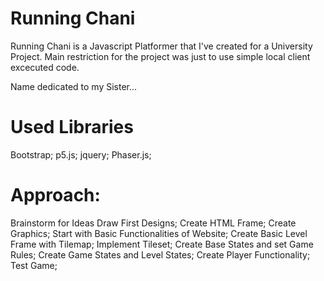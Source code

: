 Running Chani
========

Running Chani is a Javascript Platformer that I've created for a University Project. 
Main restriction for the project was just to use simple local client excecuted code.

Name dedicated to my Sister...


Used Libraries
==============

Bootstrap;
p5.js;
jquery;
Phaser.js;

Approach:
========

Brainstorm for Ideas
Draw First Designs;
Create HTML Frame;
Create Graphics;
Start with Basic Functionalities of Website;
Create Basic Level Frame with Tilemap;
Implement Tileset;
Create Base States and set Game Rules;
Create Game States and Level States;
Create Player Functionality;
Test Game;
